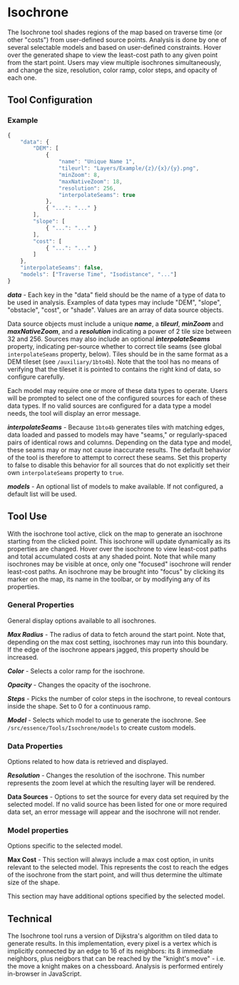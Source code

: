 # Isochrone

The Isochrone tool shades regions of the map based on traverse time (or other "costs") from user-defined source points. Analysis is done by one of several selectable models and based on user-defined constraints. Hover over the generated shape to view the least-cost path to any given point from the start point. Users may view multiple isochrones simultaneously, and change the size, resolution, color ramp, color steps, and opacity of each one.

## Tool Configuration

### Example

```javascript
{
    "data": {
        "DEM": [
            {
                "name": "Unique Name 1",
                "tileurl": "Layers/Example/{z}/{x}/{y}.png",
                "minZoom": 8,
                "maxNativeZoom": 18,
                "resolution": 256,
                "interpolateSeams": true
            },
            { "...": "..." }
        ],
        "slope": [
            { "...": "..." }
        ],
        "cost": [
            { "...": "..." }
        ]
    },
    "interpolateSeams": false,
    "models": ["Traverse Time", "Isodistance", "..."]
}
```

_**data**_ - Each key in the "data" field should be the name of a type of data to be used in analysis. Examples of data types may include "DEM", "slope", "obstacle", "cost", or "shade". Values are an array of data source objects.

Data source objects must include a unique _**name**_, a _**tileurl**_, _**minZoom**_ and _**maxNativeZoom**_, and a _**resolution**_ indicating a power of 2 tile size between 32 and 256. Sources may also include an optional _**interpolateSeams**_ property, indicating per-source whether to correct tile seams (see global `interpolateSeams` property, below). Tiles should be in the same format as a DEM tileset (see `/auxiliary/1bto4b`). Note that the tool has no means of verifying that the tileset it is pointed to contains the right kind of data, so configure carefully.

Each model may require one or more of these data types to operate. Users will be prompted to select one of the configured sources for each of these data types. If no valid sources are configured for a data type a model needs, the tool will display an error message.

_**interpolateSeams**_ - Because `1bto4b` generates tiles with matching edges, data loaded and passed to models may have "seams," or regularly-spaced pairs of identical rows and columns. Depending on the data type and model, these seams may or may not cause inaccurate results. The default behavior of the tool is therefore to attempt to correct these seams. Set this property to false to disable this behavior for all sources that do not explicitly set their own `interpolateSeams` property to `true`.

_**models**_ - An optional list of models to make available. If not configured, a default list will be used.

## Tool Use

With the isochrone tool active, click on the map to generate an isochrone starting from the clicked point. This isochrone will update dynamically as its properties are changed. Hover over the isochrone to view least-cost paths and total accumulated costs at any shaded point. Note that while many isochrones may be visible at once, only one "focused" isochrone will render least-cost paths. An isochrone may be brought into "focus" by clicking its marker on the map, its name in the toolbar, or by modifying any of its properties.

### General Properties
General display options available to all isochrones.

_**Max Radius**_ - The radius of data to fetch around the start point. Note that, depending on the max cost setting, isochrones may run into this boundary. If the edge of the isochrone appears jagged, this property should be increased.

_**Color**_ - Selects a color ramp for the isochrone.

_**Opacity**_ - Changes the opacity of the isochrone.

_**Steps**_ - Picks the number of color steps in the isochrone, to reveal contours inside the shape. Set to 0 for a continuous ramp.

_**Model**_ - Selects which model to use to generate the isochrone. See `/src/essence/Tools/Isochrone/models` to create custom models.

### Data Properties
Options related to how data is retrieved and displayed.

_**Resolution**_ - Changes the resolution of the isochrone. This number represents the zoom level at which the resulting layer will be rendered.

**Data Sources** - Options to set the source for every data set required by the selected model. If no valid source has been listed for one or more required data set, an error message will appear and the isochrone will not render.

### Model properties
Options specific to the selected model.

**Max Cost** - This section will always include a max cost option, in units relevant to the selected model. This represents the cost to reach the edges of the isochrone from the start point, and will thus determine the ultimate size of the shape.

This section may have additional options specified by the selected model.

## Technical

The Isochrone tool runs a version of Dijkstra's algorithm on tiled data to generate results. In this implementation, every pixel is a vertex which is implicitly connected by an edge to 16 of its neighbors: its 8 immediate neighbors, plus neigbors that can be reached by the "knight's move" - i.e. the move a knight makes on a chessboard. Analysis is performed entirely in-browser in JavaScript.
